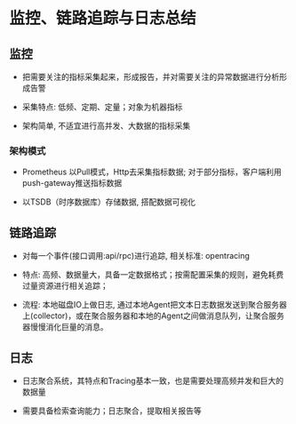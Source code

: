 # 监控、链路追踪与日志总结

## 监控

- 把需要关注的指标采集起来，形成报告，并对需要关注的异常数据进行分析形成告警

- 采集特点: 低频、定期、定量；对象为机器指标

- 架构简单, 不适宜进行高并发、大数据的指标采集

### 架构模式

- Prometheus 以Pull模式，Http去采集指标数据; 对于部分指标，客户端利用push-gateway推送指标数据

- 以TSDB（时序数据库）存储数据, 搭配数据可视化

## 链路追踪

- 对每一个事件(接口调用:api/rpc)进行追踪, 相关标准: opentracing

- 特点: 高频、数据量大，具备一定数据格式；按需配置采集的规则，避免耗费过量资源进行相关追踪；

- 流程: 本地磁盘IO上做日志, 通过本地Agent把文本日志数据发送到聚合服务器上(collector)，或在聚合服务器和本地的Agent之间做消息队列，让聚合服务器慢慢消化巨量的消息。

## 日志

- 日志聚合系统，其特点和Tracing基本一致，也是需要处理高频并发和巨大的数据量

- 需要具备检索查询能力；日志聚合，提取相关报告等
